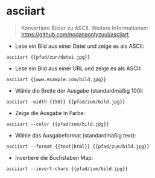 # asciiart

> Konvertiere Bilder zu ASCII.
> Weitere Informationen: <https://github.com/nodanaonlyzuul/asciiart>.

- Lese ein Bild aus einer Datei und zeige es als ASCII:

`asciiart {{pfad/zur/datei.jpg}}`

- Lese ein Bild aus einer URL und zeige es als ASCII:

`asciiart {{www.example.com/bild.jpg}}`

- Wähle die Breite der Ausgabe (standardmäßig 100):

`asciiart -width {{50}} {{pfad/zum/bild.jpg}}`

- Zeige die Ausgabe in Farbe:

`asciiart --color {{pfad/zum/bild.jpg}}`

- Wähle das Ausgabeformat (standardmäßig text):

`asciiart --format {{text|html}} {{pfad/zum/bild.jpg}}`

- Invertiere die Buchstaben Map:

`asciiart --invert-chars {{pfad/zum/bild.jpg}}`
